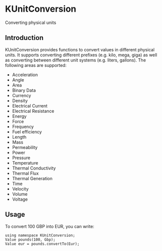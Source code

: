 # KUnitConversion

Converting physical units

## Introduction

KUnitConversion provides functions to convert values in different physical
units. It supports converting different prefixes (e.g. kilo, mega, giga) as
well as converting between different unit systems (e.g. liters, gallons). The
following areas are supported:

* Acceleration
* Angle
* Area
* Binary Data
* Currency
* Density
* Electrical Current
* Electrical Resistance
* Energy
* Force
* Frequency
* Fuel efficiency
* Length
* Mass
* Permeability
* Power
* Pressure
* Temperature
* Thermal Conductivity
* Thermal Flux
* Thermal Generation
* Time
* Velocity
* Volume
* Voltage

## Usage

To convert 100 GBP into EUR, you can write:

    using namespace KUnitConversion;
    Value pounds(100, Gbp);
    Value eur = pounds.convertTo(Eur);

